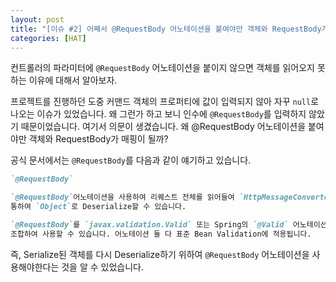 ```yaml
---
layout: post
title: "[이슈 #2] 어째서 @RequestBody 어노테이션을 붙여야만 객체와 RequestBody가 매핑이 될까?" 
categories: [HAT]
---
```


컨트롤러의 파라미터에 `@RequestBody` 어노테이션을 붙이지 않으면 객체를 읽어오지 못하는 이유에 대해서 알아보자.


프로젝트를 진행하던 도중 커맨드 객체의 프로퍼티에 값이 입력되지 않아 자꾸 `null`로 
나오는 이슈가 있었습니다. 왜 그런가 하고 보니 인수에 `@RequestBody`를 입력하지 않았기 
때문이었습니다. 여기서 의문이 생겼습니다. 왜 @RequestBody 어노테이션을 붙여야만 객체와 RequestBody가 매핑이 될까?

공식 문서에서는 `@RequestBody`를 다음과 같이 얘기하고 있습니다.
```markdown
`@RequestBody`

`@RequestBody`어노테이션을 사용하여 리퀘스트 전체를 읽어들여 `HttpMessageConverter`를 
통하여 `Object`로 Deserialize할 수 있습니다.

`@RequestBody`를 `javax.validation.Valid` 또는 Spring의 `@Valid` 어노테이션과 
조합하여 사용할 수 있습니다. 어노테이션 둘 다 표준 Bean Validation에 적용됩니다.  
```
즉, Serialize된 객체를 다시 Deserialize하기 위하여 `@RequestBody` 어노테이션을 
사용해야한다는 것을 알 수 있었습니다.
